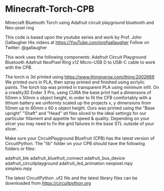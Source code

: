 # Minecraft-Torch-CPB
Minecraft Bluetooth Torch using Adafruit circuit playground bluetooth and Neo-pixel ring


This code is based upon the youtube series and work by Prof. John Gallaugher
His videos at https://YouTube.com/profgallaugher Follow on Twitter: @gallaugher

This work uses the following components:
Adafruit Circuit Playground Bluetooth
Adafruit NeoPixel Ring x12
Micro-USB D to USB-C cable to work with the CPB.

The torch is 3d printed using https://www.thingiverse.com/thing:2002669
We printed ours in PLA, then spray primed and finished using acrlylic paints. The torch top was printed in transparent PLA using minimum infil. 
On a creality3D Ender 3 Pro, using CURA the base print had a dimensons of 50mm x 50mm x object height, in order to fit the CFB comfortably with a lithium battery we uniformly scaled up the projects x, y dimensions from 50mm up to 60mm x 60 x object height. 
Ours was printed using the "Base upright" "Shaft" and "Head" stl files sliced to the ideal settings for our particular fillament and appetite for speed & quality. 
Depending on your slicer you may need to fix the grid failures in the base STL outside of your slicer.

Make sure your CircuitPlayground Bluefruit (CPB) has the latest version of CircuitPython.
The "lib" folder on your CPB should have the following folders or files:

adafruit_ble
adafruit_bluefruit_connect
adafruit_bus_device
adafruit_circuitplayground
adafruit_led_animation
neopixel.mpy
simpleio.mpy

The latest CircuitPython .uf2 file and the latest library files can be downloaded from https://circuitpython.org




